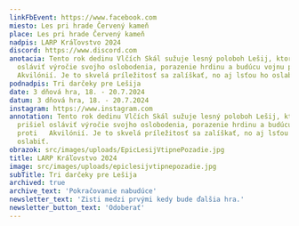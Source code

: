 ```yaml
---
linkFbEvent: https://www.facebook.com
miesto: Les pri hrade Červený kameň
place: Les pri hrade Červený kameň
nadpis: LARP Kráľovstvo 2024
discord: https://www.discord.com
anotacia: Tento rok dedinu Vlčích Skál sužuje lesný poloboh Lešij, ktorý prišiel
  osláviť výročie svojho oslobodenia, porazenie hrdinu a budúcu vojnu proti
  Akvilónií. Je to skvelá príležitosť sa zalíškať, no aj lsťou ho oslabiť.
podnadpis: Tri darčeky pre Lešija
date: 3 dňová hra, 18. - 20.7.2024
datum: 3 dňová hra, 18. - 20.7.2024
instagram: https://www.instagram.com
annotation: Tento rok dedinu Vlčích Skál sužuje lesný poloboh Lešij, ktorý
  prišiel osláviť výročie svojho oslobodenia, porazenie hrdinu a budúcu vojnu
  proti   Akvilónií. Je to skvelá príležitosť sa zalíškať, no aj lsťou ho
  oslabiť.
obrazok: src/images/uploads/EpicLesijVtipnePozadie.jpg
title: LARP Kráľovstvo 2024
image: src/images/uploads/epiclesijvtipnepozadie.jpg
subTitle: Tri darčeky pre Lešija
archived: true
archive_text: 'Pokračovanie nabudúce'
newsletter_text: 'Zisti medzi prvými kedy bude ďalšia hra.'
newsletter_button_text: 'Odoberať'
---
```

